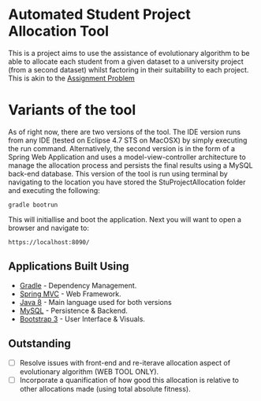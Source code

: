 


# Automated Student Project Allocation Tool

This is a project aims to use the assistance of evolutionary algorithm to be able to allocate each student from a given dataset to a university project (from a second dataset) whilst factoring in their suitability to each project. This is akin to the [Assignment Problem](https://en.wikipedia.org/wiki/Assignment_problem)

# Variants of the tool

As of right now, there are two versions of the tool. The IDE version runs from any IDE (tested on Eclipse 4.7 STS on MacOSX) by simply executing the run command. Alternatively, the second version is in the form of a Spring Web Application and uses a model-view-controller architecture to manage the allocation process and persists the final results using a MySQL back-end database. This version of the tool is run using terminal by navigating to the location you have stored the StuProjectAllocation folder and executing the following:



```
gradle bootrun
```
This will initiallise and boot the application. Next you will want to open a browser and navigate to:

```
https://localhost:8090/
```

## Applications Built Using

* [Gradle](https://gradle.org) - Dependency Management.
* [Spring MVC](https://spring.io) - Web Framework.
* [Java 8](https://docs.oracle.com/javase/8/docs/api/) - Main language used for both versions 
* [MySQL](https://www.mysql.com) - Persistence & Backend.
* [Bootstrap 3](http://getbootstrap.com/docs/3.3/) - User Interface & Visuals. 


## Outstanding

- [ ] Resolve issues with front-end and re-iterave allocation aspect of evolutionary algorithm (WEB TOOL ONLY).
- [ ] Incorporate a quanification of how good this allocation is relative to other allocations made (using total absolute fitness).